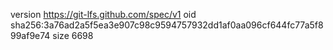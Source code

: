 version https://git-lfs.github.com/spec/v1
oid sha256:3a76ad2a5f5ea3e907c98c9594757932dd1af0aa096cf644fc77a5f899af9e74
size 6698
